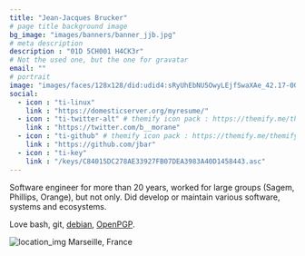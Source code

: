 ```yaml
---
title: "Jean-Jacques Brucker"
# page title background image
bg_image: "images/banners/banner_jjb.jpg"
# meta description
description : "01D 5CH001 H4CK3r"
# Not the used one, but the one for gravatar
email: ""
# portrait
image: "images/faces/128x128/did:udid4:sRyUhEbNU5OwyLEjfSwaXAe_42.17-002.76.png"
social:
  - icon : "ti-linux"
    link : "https://domesticserver.org/myresume/"
  - icon : "ti-twitter-alt" # themify icon pack : https://themify.me/themify-icons
    link : "https://twitter.com/b__morane"
  - icon : "ti-github" # themify icon pack : https://themify.me/themify-icons
    link : "https://github.com/jbar"
  - icon : "ti-key"
    link : "/keys/C84015DC278AE33927FB07DEA3983A40D1458443.asc"
---
```


Software engineer for more than 20 years, worked for large groups (Sagem, Phillips, Orange), but not only.
Did develop or maintain various software, systems and ecosystems.

Love bash, git, [debian](//debian.org/), [OpenPGP](//foopgp.org/fr/about/openpgp/).


![location_img](/images/misc/32x32/locations.png)
 Marseille, France
